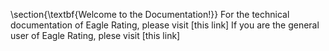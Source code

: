 \section{\textbf{Welcome to the Documentation!}} 
For the technical documentation of Eagle Rating, please visit [this link] 
If you are the general user of Eagle Rating, plese visit [this link]

